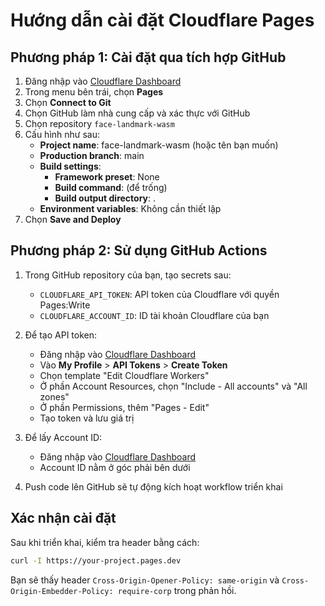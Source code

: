 # Hướng dẫn cài đặt Cloudflare Pages

## Phương pháp 1: Cài đặt qua tích hợp GitHub

1. Đăng nhập vào [Cloudflare Dashboard](https://dash.cloudflare.com/)
2. Trong menu bên trái, chọn **Pages**
3. Chọn **Connect to Git**
4. Chọn GitHub làm nhà cung cấp và xác thực với GitHub
5. Chọn repository `face-landmark-wasm`
6. Cấu hình như sau:
   - **Project name**: face-landmark-wasm (hoặc tên bạn muốn)
   - **Production branch**: main
   - **Build settings**:
     - **Framework preset**: None
     - **Build command**: (để trống)
     - **Build output directory**: .
   - **Environment variables**: Không cần thiết lập
7. Chọn **Save and Deploy**

## Phương pháp 2: Sử dụng GitHub Actions

1. Trong GitHub repository của bạn, tạo secrets sau:
   - `CLOUDFLARE_API_TOKEN`: API token của Cloudflare với quyền Pages:Write
   - `CLOUDFLARE_ACCOUNT_ID`: ID tài khoản Cloudflare của bạn

2. Để tạo API token:
   - Đăng nhập vào [Cloudflare Dashboard](https://dash.cloudflare.com/)
   - Vào **My Profile** > **API Tokens** > **Create Token**
   - Chọn template "Edit Cloudflare Workers"
   - Ở phần Account Resources, chọn "Include - All accounts" và "All zones"
   - Ở phần Permissions, thêm "Pages - Edit"
   - Tạo token và lưu giá trị

3. Để lấy Account ID:
   - Đăng nhập vào [Cloudflare Dashboard](https://dash.cloudflare.com/)
   - Account ID nằm ở góc phải bên dưới

4. Push code lên GitHub sẽ tự động kích hoạt workflow triển khai

## Xác nhận cài đặt

Sau khi triển khai, kiểm tra header bằng cách:

```bash
curl -I https://your-project.pages.dev
```

Bạn sẽ thấy header `Cross-Origin-Opener-Policy: same-origin` và `Cross-Origin-Embedder-Policy: require-corp` trong phản hồi. 